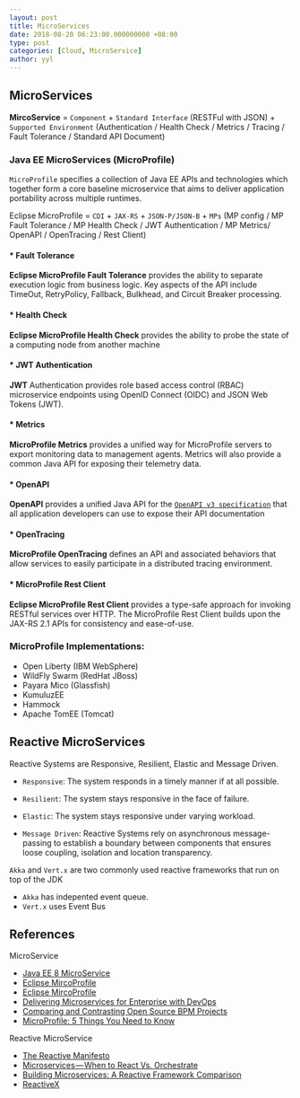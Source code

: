 ```yaml
---
layout: post
title: MicroServices
date: 2018-08-20 06:23:00.000000000 +08:00
type: post
categories: [Cloud, MicroService]
author: yyl
---
```


## MicroServices

**MircoService** = `Component` + `Standard Interface` (RESTFul with JSON) + `Supported Environment` (Authentication / Health Check / Metrics / Tracing / Fault Tolerance / Standard API Document)

### Java EE MicroServices (MicroProfile)

`MicroProfile` specifies a collection of Java EE APIs and technologies which together form a core baseline microservice that aims to deliver application portability across multiple runtimes.

Eclipse MicroProfile = `CDI` + `JAX-RS` + `JSON-P/JSON-B` + `MPs` (MP config / MP Fault Tolerance / MP Health Check / JWT Authentication / MP Metrics/ OpenAPI / OpenTracing / Rest Client)

#### * Fault Tolerance

**Eclipse MicroProfile Fault Tolerance** provides the ability to separate execution logic from business logic. Key aspects of the API include TimeOut, RetryPolicy, Fallback, Bulkhead, and Circuit Breaker processing.

#### * Health Check

**Eclipse MicroProfile Health Check** provides the ability to probe the state of a computing node from another machine

#### * JWT Authentication

**JWT** Authentication provides role based access control (RBAC) microservice endpoints using OpenID Connect (OIDC) and JSON Web Tokens (JWT).

#### * Metrics

**MicroProfile Metrics** provides a unified way for MicroProfile servers to export monitoring data to management agents. Metrics will also provide a common Java API for exposing their telemetry data.

#### * OpenAPI

**OpenAPI** provides a unified Java API for the [`OpenAPI v3 specification`](https://github.com/OAI/OpenAPI-Specification/blob/master/versions/3.0.0.md) that all application developers can use to expose their API documentation

#### * OpenTracing

**MicroProfile OpenTracing** defines an API and associated behaviors that allow services to easily participate in a distributed tracing environment.

#### * MicroProfile Rest Client

**Eclipse MicroProfile Rest Client** provides a type-safe approach for invoking RESTful services over HTTP. The MicroProfile Rest Client builds upon the JAX-RS 2.1 APIs for consistency and ease-of-use.

### MicroProfile Implementations:

* Open Liberty (IBM WebSphere)
* WildFly Swarm (RedHat JBoss)
* Payara Mico (Glassfish)
* KumuluzEE
* Hammock
* Apache TomEE (Tomcat)

## Reactive MicroServices

Reactive Systems are Responsive, Resilient, Elastic and Message Driven.

* `Responsive`: The system responds in a timely manner if at all possible.

* `Resilient`: The system stays responsive in the face of failure. 

* `Elastic`: The system stays responsive under varying workload. 

* `Message Driven`: Reactive Systems rely on asynchronous message-passing to establish a boundary between components that ensures loose coupling, isolation and location transparency.

`Akka` and `Vert.x` are two commonly used reactive frameworks that run on top of the JDK

* `Akka` has indepented event queue.
* `Vert.x` uses Event Bus

## References

MicroService

* [Java EE 8 MicroService](https://www.udemy.com/java-ee-8-microservices/)
* [Eclipse MircoProfile](https://projects.eclipse.org/projects/technology.microprofile)
* [Eclipse MircoProfile](http://microprofile.io)
* [Delivering Microservices for Enterprise with DevOps](https://developer.capitalone.com/blog-post/delivering-microservices-for-enterprise-with-devops/)
* [Comparing and Contrasting Open Source BPM Projects](https://medium.com/capital-one-developers/comparing-and-contrasting-open-source-bpm-projects-196833f23391)
* [MicroProfile: 5 Things You Need to Know](https://dzone.com/articles/microprofile-5-things-you-need-to-know)

Reactive MicroService

* [The Reactive Manifesto](https://www.reactivemanifesto.org)
* [Microservices — When to React Vs. Orchestrate](https://medium.com/capital-one-developers/microservices-when-to-react-vs-orchestrate-c6b18308a14c)
* [Building Microservices: A Reactive Framework Comparison](https://medium.com/capital-one-developers/building-microservices-a-reactive-framework-comparison-fb49d8f3c8f4)
* [ReactiveX](http://reactivex.io)
